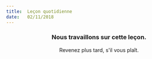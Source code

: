 ```yaml
---
title:  Leçon quotidienne
date:   02/11/2018
---
```


### <center>Nous travaillons sur cette leçon.</center>
<center>Revenez plus tard, s'il vous plaît.</center>